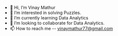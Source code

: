 - 👋 Hi, I’m Vinay Mathur
- 👀 I’m interested in solving Puzzles.
- 🌱 I’m currently learning Data Analytics
- 💞️ I’m looking to collaborate for Data Analytics.
- 📫 How to reach me -- vinaymathur77@gmail.com

<!---
vinaymathur77/vinaymathur77 is a ✨ special ✨ repository because its `README.md` (this file) appears on your GitHub profile.
You can click the Preview link to take a look at your changes.
--->
